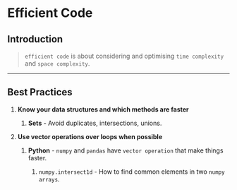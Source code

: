 # Efficient Code

## Introduction

> `efficient code` is about considering and optimising `time complexity` and `space complexity`.


---

## Best Practices

1. __Know your data structures and which methods are faster__

    1. __Sets__ - Avoid duplicates, intersections, unions.

2. __Use vector operations over loops when possible__

    1. __Python__ - `numpy` and `pandas` have `vector operation` that make things faster.

        1. `numpy.intersect1d` -  How to find common elements in two `numpy arrays`.